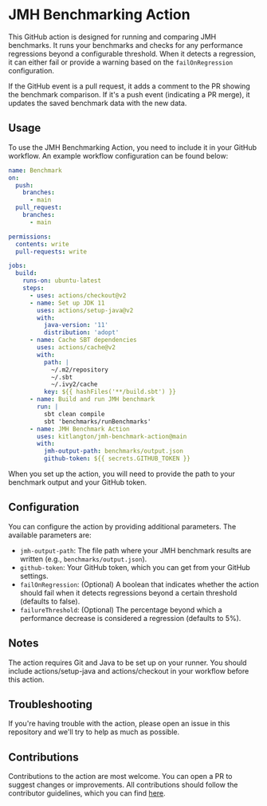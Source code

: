 # JMH Benchmarking Action

This GitHub action is designed for running and comparing JMH benchmarks. It runs your benchmarks and checks for any performance regressions beyond a configurable threshold. When it detects a regression, it can either fail or provide a warning based on the `failOnRegression` configuration.

If the GitHub event is a pull request, it adds a comment to the PR showing the benchmark comparison. If it's a push event (indicating a PR merge), it updates the saved benchmark data with the new data.

## Usage

To use the JMH Benchmarking Action, you need to include it in your GitHub workflow. An example workflow configuration can be found below:

```yaml
name: Benchmark
on:
  push:
    branches:
      - main
  pull_request:
    branches:
      - main

permissions:
  contents: write
  pull-requests: write

jobs:
  build:
    runs-on: ubuntu-latest
    steps:
      - uses: actions/checkout@v2
      - name: Set up JDK 11
        uses: actions/setup-java@v2
        with:
          java-version: '11'
          distribution: 'adopt'
      - name: Cache SBT dependencies
        uses: actions/cache@v2
        with:
          path: |
            ~/.m2/repository
            ~/.sbt
            ~/.ivy2/cache
          key: ${{ hashFiles('**/build.sbt') }}
      - name: Build and run JMH benchmark
        run: |
          sbt clean compile 
          sbt 'benchmarks/runBenchmarks'
      - name: JMH Benchmark Action
        uses: kitlangton/jmh-benchmark-action@main
        with:
          jmh-output-path: benchmarks/output.json
          github-token: ${{ secrets.GITHUB_TOKEN }}
```

When you set up the action, you will need to provide the path to your benchmark output and your GitHub token.

## Configuration

You can configure the action by providing additional parameters. The available parameters are:

-  `jmh-output-path`: The file path where your JMH benchmark results are written (e.g., `benchmarks/output.json`).
-  `github-token`: Your GitHub token, which you can get from your GitHub settings.
-  `failOnRegression`: (Optional) A boolean that indicates whether the action should fail when it detects regressions beyond a certain threshold (defaults to false).
-  `failureThreshold`: (Optional) The percentage beyond which a performance decrease is considered a regression (defaults to 5%).

## Notes

The action requires Git and Java to be set up on your runner. You should include actions/setup-java and actions/checkout in your workflow before this action.

## Troubleshooting

If you're having trouble with the action, please open an issue in this repository and we'll try to help as much as possible.

## Contributions

Contributions to the action are most welcome. You can open a PR to suggest changes or improvements. All contributions should follow the contributor guidelines, which you can find [here](./CONTRIBUTING.md).